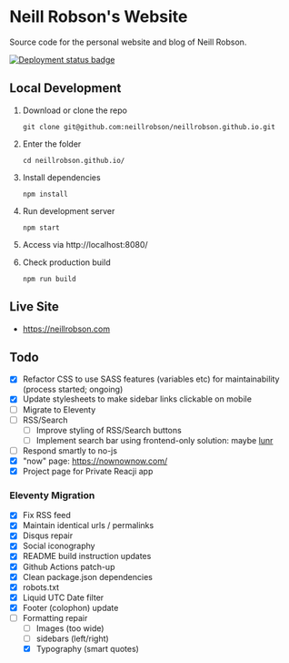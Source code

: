 # Neill Robson's Website

Source code for the personal website and blog of Neill Robson.

[![Deployment status badge](https://github.com/neillrobson/neillrobson.github.io/workflows/Publish%20Website/badge.svg)](https://github.com/neillrobson/neillrobson.github.io/actions)

## Local Development

1. Download or clone the repo

    ```
    git clone git@github.com:neillrobson/neillrobson.github.io.git
    ```

2. Enter the folder

    ```
    cd neillrobson.github.io/
    ```

3. Install dependencies

    ```
    npm install
    ```

4. Run development server

    ```
    npm start
    ```

5. Access via http://localhost:8080/

6. Check production build

    ```
    npm run build
    ```

## Live Site

-   https://neillrobson.com

## Todo

-   [x] Refactor CSS to use SASS features (variables etc) for maintainability (process started; ongoing)
-   [x] Update stylesheets to make sidebar links clickable on mobile
-   [ ] Migrate to Eleventy
-   [ ] RSS/Search
    -   [ ] Improve styling of RSS/Search buttons
    -   [ ] Implement search bar using frontend-only solution: maybe [lunr](https://lunrjs.com)
-   [ ] Respond smartly to no-js
-   [x] "now" page: https://nownownow.com/
-   [x] Project page for Private Reacji app

### Eleventy Migration

- [x] Fix RSS feed
- [x] Maintain identical urls / permalinks
- [x] Disqus repair
- [x] Social iconography
- [x] README build instruction updates
- [x] Github Actions patch-up
- [x] Clean package.json dependencies
- [x] robots.txt
- [x] Liquid UTC Date filter
- [x] Footer (colophon) update
- [ ] Formatting repair
  - [ ] Images (too wide)
  - [ ] sidebars (left/right)
  - [x] Typography (smart quotes)
